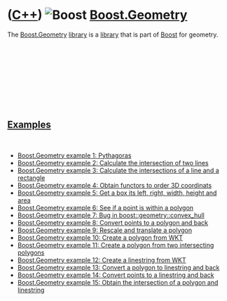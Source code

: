 # ([C++](Cpp.md)) ![Boost](PicBoost.png) [Boost.Geometry](CppGeometry.md)

The [Boost.Geometry](CppGeometry.md) [library](CppLibrary.md) is a
[library](CppLibrary.md) that is part of [Boost](CppBoost.md) for
geometry.

 

 

 

 

 

[Examples](CppExample.md)
--------------------------

 

-   [Boost.Geometry example 1: Pythagoras](CppBoostGeometryExample1.md)
-   [Boost.Geometry example 2: Calculate the intersection of two
    lines](CppBoostGeometryExample2.md)
-   [Boost.Geometry example 3: Calculate the intersections of a line and
    a rectangle](CppBoostGeometryExample3.md)
-   [Boost.Geometry example 4: Obtain functors to order 3D
    coordinats](CppBoostGeometryExample4.md)
-   [Boost.Geometry example 5: Get a box its left, right, width, height
    and area](CppBoostGeometryExample5.md)
-   [Boost.Geometry example 6: See if a point is within a
    polygon](CppBoostGeometryExample6.md)
-   [Boost.Geometry example 7: Bug in
    boost::geometry::convex\_hull](CppBoostGeometryExample7.md)
-   [Boost.Geometry example 8: Convert points to a polygon and
    back](CppBoostGeometryExample8.md)
-   [Boost.Geometry example 9: Rescale and translate a
    polygon](CppBoostGeometryExample9.md)
-   [Boost.Geometry example 10: Create a polygon from
    WKT](CppBoostGeometryExample10.md)
-   [Boost.Geometry example 11: Create a polygon from two intersecting
    polygons](CppBoostGeometryExample11.md)
-   [Boost.Geometry example 12: Create a linestring from
    WKT](CppBoostGeometryExample12.md)
-   [Boost.Geometry example 13: Convert a polygon to linestring and
    back](CppBoostGeometryExample13.md)
-   [Boost.Geometry example 14: Convert points to a linestring and
    back](CppBoostGeometryExample14.md)
-   [Boost.Geometry example 15: Obtain the intersection of a polygon and
    linestring](CppBoostGeometryExample15.md)

 

 

 

 

 

 

